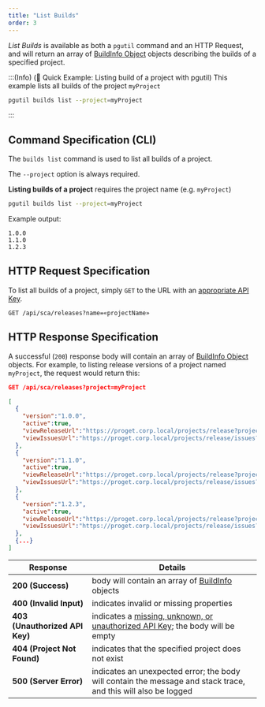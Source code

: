 ```yaml
---
title: "List Builds"
order: 3
---
```


*List Builds* is available as both a `pgutil` command and an HTTP Request, and will return an array of [BuildInfo Object](/docs/proget/reference-api/proget-api-sca#buildinfo-object) objects describing the builds of a specified project.

:::(Info) (🚀 Quick Example: Listing build of a project with pgutil)
This example lists all builds of the project `myProject`

````bash
pgutil builds list --project=myProject 
````
:::

## Command Specification (CLI)
The `builds list` command is used to list all builds of a project.

The `--project` option is always required.

**Listing builds of a project** requires the project name (e.g. `myProject`)

```bash
pgutil builds list --project=myProject 
```

Example output:

```plaintext
1.0.0
1.1.0
1.2.3
```

## HTTP Request Specification
To list all builds of a project, simply `GET` to the URL with an [appropriate API Key](/docs/proget/reference-api/proget-api-sca#authentication).

```plaintext
GET /api/sca/releases?name=«projectName»
```

## HTTP Response Specification

A successful (`200`) response body will contain an array of [BuildInfo Object](/docs/proget/reference-api/proget-api-sca#buildinfo-object) objects. For example, to listing release versions of a project named `myProject`, the request would return this:

```json
GET /api/sca/releases?project=myProject

[
  {
    "version":"1.0.0",
    "active":true,
    "viewReleaseUrl":"https://proget.corp.local/projects/release?projectReleaseId=1",
    "viewIssuesUrl":"https://proget.corp.local/projects/release/issues?projectReleaseId=1"
  },
  {
    "version":"1.1.0",
    "active":true,
    "viewReleaseUrl":"https://proget.corp.local/projects/release?projectReleaseId=2",
    "viewIssuesUrl":"https://proget.corp.local/projects/release/issues?projectReleaseId=2"
  },
  {
    "version":"1.2.3",
    "active":true,
    "viewReleaseUrl":"https://proget.corp.local/projects/release?projectReleaseId=3",
    "viewIssuesUrl":"https://proget.corp.local/projects/release/issues?projectReleaseId=3"
  },
  {...}
]
```

| Response | Details |
| --- | --- |
| **200 (Success)** | body will contain an array of [BuildInfo](/docs/proget/reference-api/proget-api-sca#buildinfo-object) objects |
| **400 (Invalid Input)** | indicates invalid or missing properties |
| **403 (Unauthorized API Key)** | indicates a [missing, unknown, or unauthorized API Key](/docs/proget/reference-api/proget-api-sca#authentication); the body will be empty |
| **404 (Project Not Found)** | indicates that the specified project does not exist | 
| **500 (Server Error)** | indicates an unexpected error; the body will contain the message and stack trace, and this will also be logged |